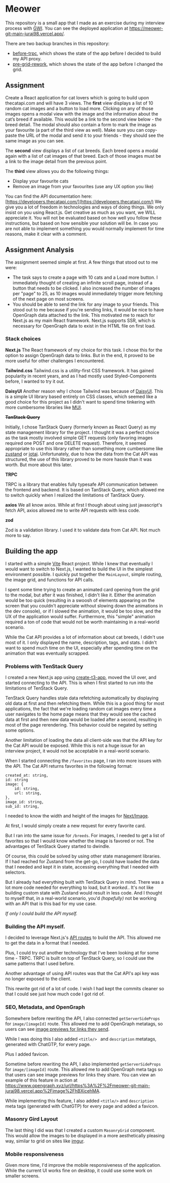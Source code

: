 # Meower

This repository is a small app that I made as an exercise during my interview process with [GWI](https://www.gwi.com/). You can see the deployed application at https://meower-git-main-juraj98.vercel.app/.

There are two backup branches in this repository:

- [before-trpc](https://github.com/juraj98/platform-react-challenge/tree/before-trpc), which shows the state of the app before I decided to build my API proxy.
- [pre-grid-rework](https://github.com/juraj98/platform-react-challenge/tree/pre-gird-rework), which shows the state of the app before I changed the grid.

## Assignment

Create a React application for cat lovers which is going to build upon thecatapi.com and will have 3 views. The **first** view displays a list of 10 random cat images and a button to load more. Clicking on any of those images opens a modal view with the image and the information about the cat’s breed if available. This would be a link to the second view below - the breed detail. The modal should also contain a form to mark the image as your favourite (a part of the third view as well). Make sure you can copy-paste the URL of the modal and send it to your friends - they should see the same image as you can see.

The **second** view displays a list of cat breeds. Each breed opens a modal again with a list of cat images of that breed. Each of those images must be a link to the image detail from the previous point.

The **third** view allows you do the following things:

- Display your favourite cats
- Remove an image from your favourites (use any UX option you like)

You can find the API documentation here: [https://developers.thecatapi.com/](https://developers.thecatapi.com/) We give you a lot of freedom in technologies and ways of doing things. We only insist on you using React.js. Get creative as much as you want, we WILL appreciate it. You will not be evaluated based on how well you follow these instructions, but based on how sensible your solution will be. In case you are not able to implement something you would normally implement for time reasons, make it clear with a comment.

## Assignment Analysis

The assignment seemed simple at first. A few things that stood out to me were:

- The task says to create a page with 10 cats and a Load more button. I immediately thought of creating an infinite scroll page, instead of a button that needs to be clicked. I also increased the number of images per "page" to 25, as 10 images would immediately trigger more fetching of the next page on most screens.
- You should be able to send the link for any image to your friends. This stood out to me because if you're sending links, it would be nice to have OpenGraph data attached to the link. This motivated me to reach for Next.js as my main React framework. Next.js supports SSR, which is necessary for OpenGraph data to exist in the HTML file on first load.

### Stack choices

**Next.js**
The React framework of my choice for this task. I chose this for the option to assign OpenGraph data to links. But in the end, it proved to be more useful for other challenges I encountered.

**Tailwind.css**
Tailwind.css is a utility-first CSS framework. It has gained popularity in recent years, and as I had mostly used Styled-Components before, I wanted to try it out.

**DaisyUI**
Another reason why I chose Tailwind was because of [DaisyUI](https://daisyui.com/). This is a simple UI library based entirely on CSS classes, which seemed like a good choice for this project as I didn't want to spend time tinkering with more cumbersome libraries like [MUI](https://mui.com/).

~~**TanStack Query**~~

Initially, I chose TanStack Query (formerly known as React Query) as my state management library for the project. I thought it was a perfect choice as the task mostly involved simple GET requests (only favoring images required one POST and one DELETE request). Therefore, it seemed appropriate to use this library rather than something more cumbersome like [zustand](https://github.com/pmndrs/zustand) or [jotai](https://jotai.org/). Unfortunately, due to how the data from the Cat API was structured, the use of this library proved to be more hassle than it was worth. But more about this later.

**TRPC**

TRPC is a library that enables fully typesafe API communication between the frontend and backend. It is based on TanStack Query, which allowed me to switch quickly when I realized the limitations of TanStack Query.

**axios**
We all know axios. While at first I though about using just javascript's fetch API, axios allowed me to write API requests with less code.

**zod**

Zod is a validation library. I used it to validate data from Cat API. Not much more to say.

## Building the app

I started with a simple [Vite](https://vitejs.dev/) React project. While I knew that eventually I would want to switch to Next.js, I wanted to build the UI in the simplest environment possible. I quickly put together the `MainLayout`, simple routing, the image grid, and functions for API calls.

I spent some time trying to create an animated card opening from the grid to the modal, but after it was finished, I didn't like it. Either the animation would be too quick (resulting in a swoosh of elements appearing on the screen that you couldn't appreciate without slowing down the animations in the dev console), or if I slowed the animation, it would be too slow, and the UX of the application would suffer. Furthermore, this "simple" animation required a ton of code that would not be worth maintaining in a real-world scenario.

While the Cat API provides a lot of information about cat breeds, I didn't use most of it. I only displayed the name, description, tags, and stats. I didn't want to spend much time on the UI, especially after spending time on the animation that was eventually scrapped.

### Problems with TenStack Query

I created a new Next.js app using [create-t3-app](https://create.t3.gg/), moved the UI over, and started connecting to the API. This is when I first started to run into the limitations of TenStack Query.

TenStack Query handles stale data refetching automatically by displaying old data at first and then refetching them. While this is a good thing for most applications, the fact that we're loading random cat images every time a user navigates to the home page means that they would see the cached data at first and then new data would be loaded after a second, resulting in most of the page rerendering. This behavior could be negated by setting some options.

Another limitation of loading the data all client-side was that the API key for the Cat API would be exposed. While this is not a huge issue for an interview project, it would not be acceptable in a real-world scenario.

When I started connecting the `/favorites` page, I ran into more issues with the API. The Cat API returns favorites in the following format:

```
created_at: string,
id: string
image: {
	id: string,
	url: string,
},
image_id: string,
sub_id: string,
```

I needed to know the width and height of the images for [Next/Image](https://nextjs.org/docs/api-reference/next/image).

At first, I would simply create a new request for every favorite card.

But I ran into the same issue for `/breeds`. For images, I needed to get a list of favorites so that I would know whether the image is favored or not. The advantages of TenStack Query started to dwindle.

Of course, this could be solved by using other state management libraries. If I had reached for Zustand from the get-go, I could have loaded the data that I needed and kept it in state, accessing everything that I needed with selectors.

But I already had everything built with TenStack Query in mind. There was a lot more code needed for everything to load, but it _worked_.. It's not like building custom state with Zustand would result in less code. And I thought to myself that, in a real-world scenario, you'd _(hopefully)_ not be working with an API that is this bad for my use case.

_If only I could build the API myself._

### Building the API myself.

I decided to leverage Next.js's [API routes](https://nextjs.org/docs/api-routes/introduction) to build the API. This allowed me to get the data in a format that I needed.

Plus, I could try out another technology that I've been looking at for some time - TRPC. TRPC is built on top of TenStack Query, so I could use the same patterns that I used before.

Another advantage of using API routes was that the Cat API's api key was no longer exposed to the client.

This rewrite got rid of a lot of code. I wish I had kept the commits cleaner so that I could see just how much code I got rid of.

### SEO, Metadata, and OpenGraph

Somewhere before rewriting the API, I also connected `getServerSideProps` for `image/[imageId]` route. This allowed me to add OpenGraph metatags, so users can see [image previews for links they send](https://www.opengraph.xyz/url/https%3A%2F%2Fmeower-git-main-juraj98.vercel.app%2Fimage%2FhBXicehMA).

While I was doing this I also added `<title/> ` and `description` metatags, generated with ChatGTP, for every page.

Plus I added favicon.

Sometime before rewriting the API, I also implemented `getServerSideProps` for `image/[imageId]` route. This allowed me to add OpenGraph meta tags so that users can see image previews for links they share. You can view an example of this feature in action at https://www.opengraph.xyz/url/https%3A%2F%2Fmeower-git-main-juraj98.vercel.app%2Fimage%2FhBXicehMA.

While implementing this feature, I also added `<title/>` and `description` meta tags (generated with ChatGTP) for every page and added a favicon.

### Masonry Gird Layout

The last thing I did was that I created a custom `MasonryGrid` component. This would allow the images to be displayed in a more aesthetically pleasing way, similar to grid on sites like [imgur](https://imgur.com/).

### Mobile responsiveness

Given more time, I'd improve the mobile responsiveness of the application. While the current UI works fine on desktop, it could use some work on smaller screens.
